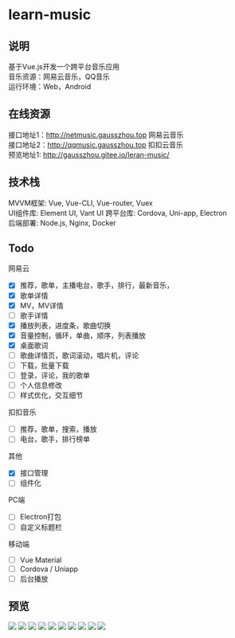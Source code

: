 # learn-music

## 说明 

基于Vue.js开发一个跨平台音乐应用  
音乐资源：网易云音乐，QQ音乐  
运行环境：Web，Android

## 在线资源

接口地址1：http://netmusic.gausszhou.top 网易云音乐  
接口地址2：http://qqmusic.gausszhou.top  扣扣云音乐  
预览地址1: http://gausszhou.gitee.io/leran-music/  

## 技术栈

MVVM框架: Vue, Vue-CLI, Vue-router, Vuex  
UI组件库: Element UI, Vant UI
跨平台库: Cordova, Uni-app, Electron  
后端部署: Node.js, Nginx, Docker  

## Todo

网易云

- [x] 推荐，歌单，主播电台，歌手，排行，最新音乐，
- [x] 歌单详情
- [x] MV，MV详情
- [ ] 歌手详情
- [x] 播放列表，进度条，歌曲切换
- [x] 音量控制，循环，单曲，顺序，列表播放
- [x] 桌面歌词
- [ ] 歌曲详情页，歌词滚动，唱片机，评论
- [ ] 下载，批量下载
- [ ] 登录，评论，我的歌单
- [ ] 个人信息修改
- [ ] 样式优化，交互细节 

扣扣音乐

- [ ] 推荐，歌单，搜索，播放
- [ ] 电台，歌手，排行榜单

其他
- [x] 接口管理
- [ ] 组件化

PC端
- [ ] Electron打包
- [ ] 自定义标题栏

移动端
- [ ] Vue Material
- [ ] Cordova / Uniapp
- [ ] 后台播放

## 预览
![](http://gausszhou.gitee.io/gitee-picrepo/learn-music/0.png)
![](http://gausszhou.gitee.io/gitee-picrepo/learn-music/1.png)
![](http://gausszhou.gitee.io/gitee-picrepo/learn-music/2.png)
![](http://gausszhou.gitee.io/gitee-picrepo/learn-music/3.png)
![](http://gausszhou.gitee.io/gitee-picrepo/learn-music/4.png)
![](http://gausszhou.gitee.io/gitee-picrepo/learn-music/5.png)
![](http://gausszhou.gitee.io/gitee-picrepo/learn-music/6.png)
![](http://gausszhou.gitee.io/gitee-picrepo/learn-music/7.png)
![](http://gausszhou.gitee.io/gitee-picrepo/learn-music/8.png)
![](http://gausszhou.gitee.io/gitee-picrepo/learn-music/9.png)